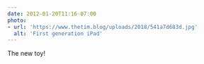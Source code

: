 ```yaml
---
date: 2012-01-20T11:16-07:00
photo:
- url: 'https://www.thetim.blog/uploads/2018/541a7d683d.jpg'
  alt: 'First generation iPad'
---
```

The new toy!
